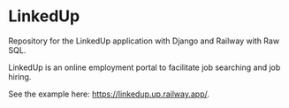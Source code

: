 # LinkedUp

Repository for the LinkedUp application with Django and Railway with Raw SQL.

LinkedUp is an online employment portal to facilitate job searching and job hiring.

See the example here: https://linkedup.up.railway.app/.
